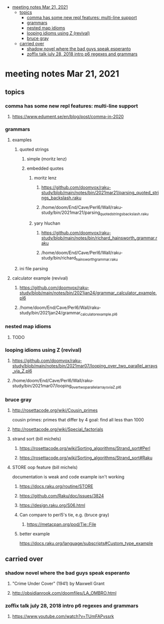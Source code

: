 - [meeting notes Mar 21, 2021](#orgb688eb8)
  - [topics](#org2fa6b91)
    - [comma has some new repl features: multi-line support](#org91c9b0a)
    - [grammars](#orga4a8745)
    - [nested map idioms](#org4c84c0b)
    - [looping idioms using Z (revival)](#orgc483f2d)
    - [bruce gray](#orgbde1fa3)
  - [carried over](#org3dd02ad)
    - [shadow novel where the bad guys speak esperanto](#org4dd3640)
    - [zoffix talk july 28, 2018 intro p6 regexes and grammars](#org8c71481)


<a id="orgb688eb8"></a>

# meeting notes Mar 21, 2021


<a id="org2fa6b91"></a>

## topics


<a id="org91c9b0a"></a>

### comma has some new repl features: multi-line support

1.  <https://www.edument.se/en/blog/post/comma-in-2020>


<a id="orga4a8745"></a>

### grammars

1.  examples

    1.  quoted strings
    
        1.  simple (moritz lenz)
        
        2.  embedded quotes
        
            1.  moritz lenz
            
                1.  <https://github.com/doomvox/raku-study/blob/main/notes/bin/2021mar21/parsing_quoted_strings_backslash.raku>
                
                2.  /home/doom/End/Cave/Perl6/Wall/raku-study/bin/2021mar21/parsing<sub>quoted</sub><sub>strings</sub><sub>backslash.raku</sub>
            
            2.  yary hluchan
            
                1.  <https://github.com/doomvox/raku-study/blob/main/notes/bin/richard_hainsworth_grammar.raku>
                
                2.  /home/doom/End/Cave/Perl6/Wall/raku-study/bin/richard<sub>hainsworth</sub><sub>grammar.raku</sub>
    
    2.  ini file parsing

2.  calculator example (revival)

    1.  <https://github.com/doomvox/raku-study/blob/main/notes/bin/2021jan24/grammar_calculator_example.pl6>
    
    2.  /home/doom/End/Cave/Perl6/Wall/raku-study/bin/2021jan24/grammar<sub>calculator</sub><sub>example.pl6</sub>


<a id="org4c84c0b"></a>

### nested map idioms

1.  TODO 


<a id="orgc483f2d"></a>

### looping idioms using Z (revival)

1.  <https://github.com/doomvox/raku-study/blob/main/notes/bin/2021mar07/looping_over_two_parallel_arrays_via_Z.pl6>

2.  /home/doom/End/Cave/Perl6/Wall/raku-study/bin/2021mar07/looping<sub>over</sub><sub>two</sub><sub>parallel</sub><sub>arrays</sub><sub>via</sub><sub>Z.pl6</sub>


<a id="orgbde1fa3"></a>

### bruce gray

1.  <http://rosettacode.org/wiki/Cousin_primes>

    cousin primes: primes that differ by 4 goal: find all less than 1000

2.  <http://rosettacode.org/wiki/Special_factorials>

3.  strand sort (bill michels)

    1.  <https://rosettacode.org/wiki/Sorting_algorithms/Strand_sort#Perl>
    
    2.  <https://rosettacode.org/wiki/Sorting_algorithms/Strand_sort#Raku>

4.  STORE oop feature (bill michels)

    documentation is weak and code example isn't working
    
    1.  <https://docs.raku.org/routine/STORE>
    
    2.  <https://github.com/Raku/doc/issues/3824>
    
    3.  <https://design.raku.org/S06.html>
    
    4.  Can compare to perl5's tie, e.g. (bruce gray)
    
        1.  <https://metacpan.org/pod/Tie::File>
    
    5.  better example
    
        <https://docs.raku.org/language/subscripts#Custom_type_example>


<a id="org3dd02ad"></a>

## carried over


<a id="org4dd3640"></a>

### shadow novel where the bad guys speak esperanto

1.  "Crime Under Cover" (1941) by Maxwell Grant

2.  <http://obsidianrook.com/doomfiles/LA_OMBRO.html>


<a id="org8c71481"></a>

### zoffix talk july 28, 2018 intro p6 regexes and grammars

1.  <https://www.youtube.com/watch?v=TUmFAPvssrk>
